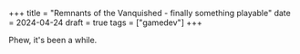 +++
title = "Remnants of the Vanquished - finally something playable"
date = 2024-04-24
draft = true
tags = ["gamedev"]
+++

Phew, it's been a while. 
